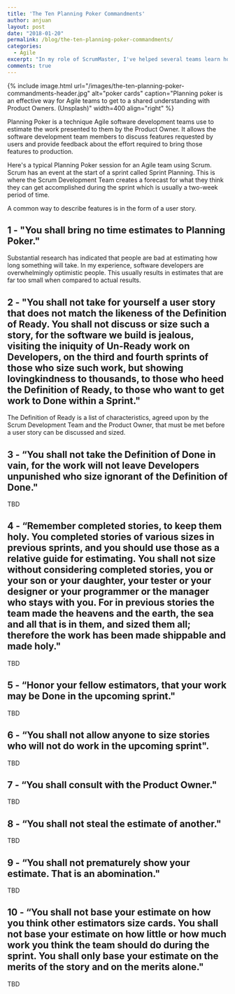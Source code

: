 ```yaml
---
title: 'The Ten Planning Poker Commandments'
author: anjuan
layout: post
date: "2018-01-20"
permalink: /blog/the-ten-planning-poker-commandments/
categories:
  - Agile
excerpt: "In my role of ScrumMaster, I've helped several teams learn how to use Planning Poker to size user stories. This post distills the lessons I've shared over the years."
comments: true
---
```


{% include image.html url="/images/the-ten-planning-poker-commandments-header.jpg" alt="poker cards" caption="Planning poker is an effective way for Agile teams to get to a shared understanding with Product Owners. (Unsplash)" width=400 align="right" %}

Planning Poker is a technique Agile software development teams use to estimate the work presented to them by the Product Owner. It allows the software development team members to discuss features requested by users and provide feedback about the effort required to bring those features to production. 

Here's a typical Planning Poker session for an Agile team using Scrum. Scrum has an event at the start of a sprint called Sprint Planning. This is where the Scrum Development Team creates a forecast for what they think they can get accomplished during the sprint which is usually a two-week period of time. 

A common way to describe features is in the form of a user story. 

## 1 - "You shall bring no time estimates to Planning Poker."

Substantial research has indicated that people are bad at estimating how long something will take. In my experience, software developers are overwhelmingly optimistic people. This usually results in estimates that are far too small when compared to actual results.

## 2 - "You shall not take for yourself a user story that does not match the likeness of the Definition of Ready. You shall not discuss or size such a story, for the software we build is jealous, visiting the iniquity of Un-Ready work on Developers, on the third and fourth sprints of those who size such work, but showing lovingkindness to thousands, to those who heed the Definition of Ready, to those who want to get work to Done within a Sprint."

The Definition of Ready is a list of characteristics, agreed upon by the Scrum Development Team and the Product Owner, that must be met before a user story can be discussed and sized.

## 3 - “You shall not take the Definition of Done in vain, for the work will not leave Developers unpunished who size ignorant of the Definition of Done."

TBD

## 4 - “Remember completed stories, to keep them holy. You completed stories of various sizes in previous sprints, and you should use those as a relative guide for estimating. You shall not size without considering completed stories, you or your son or your daughter, your tester or your designer or your programmer or the manager who stays with you. For in previous stories the team made the heavens and the earth, the sea and all that is in them, and sized them all; therefore the work has been made shippable and made holy."

TBD 

## 5 - “Honor your fellow estimators, that your work may be Done in the upcoming sprint."

TBD

## 6 - “You shall not allow anyone to size stories who will not do work in the upcoming sprint".

TBD

## 7 - “You shall consult with the Product Owner."

TBD

## 8 - “You shall not steal the estimate of another."

TBD

## 9 - “You shall not prematurely show your estimate. That is an abomination."

TBD

## 10 - “You shall not base your estimate on how you think other estimators size cards. You shall not base your estimate on how little or how much work you think the team should do during the sprint. You shall only base your estimate on the merits of the story and on the merits alone."

TBD
